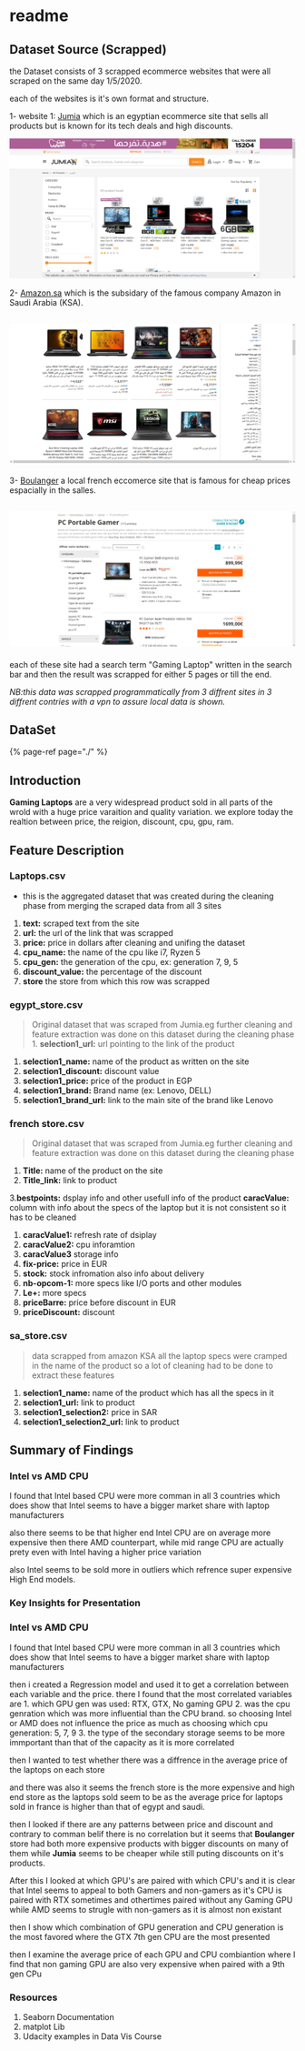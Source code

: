 # readme

## Dataset Source \(Scrapped\)

the Dataset consists of 3 scrapped ecommerce websites that were all scraped on the same day 1/5/2020.

each of the websites is it's own format and structure.

1- website 1: [Jumia](https://www.jumia.com.eg/) which is an egyptian ecommerce site that sells all products but is known for its tech deals and high discounts.

![Jumia \(Egypt\)](../.gitbook/assets/Egypt_site.png)

2- [Amazon.sa](https://www.amazon.sa/) which is the subsidary of the famous company Amazon in Saudi Arabia \(KSA\).

## ![Amazon \(KSA\)](../.gitbook/assets/Saudi_site.png)

3- [Boulanger](https://www.boulanger.com/) a local french eccomerce site that is famous for cheap prices espacially in the salles.

## ![Boulanger \(France\)](../.gitbook/assets/french_site.png)

each of these site had a search term "Gaming Laptop" written in the search bar and then the result was scrapped for either 5 pages or till the end.

_NB:this data was scrapped programmatically from 3 diffrent sites in 3 diffrent contries with a vpn to assure local data is shown._

## DataSet

{% page-ref page="./" %}

## Introduction

**Gaming Laptops** are a very widespread product sold in all parts of the wrold with a huge price varaition and quality variation. we explore today the realtion between price, the reigion, discount, cpu, gpu, ram.

## Feature Description

### Laptops.csv

* this is the aggregated dataset that was created during the cleaning phase from merging the scraped data from all 3 sites

1. **text:** scraped text from the site
2. **url:** the url of the link that was scrapped
3. **price:** price in dollars after cleaning and unifing the dataset
4. **cpu\_name:** the name of the cpu like i7, Ryzen 5
5. **cpu\_gen:** the generation of the cpu, ex: generation 7, 9, 5
6. **discount\_value:** the percentage of the discount
7. **store** the store from which this row was scrapped

### egypt\_store.csv

> Original dataset that was scraped from Jumia.eg further cleaning and feature extraction was done on this dataset during the cleaning phase 1. **selection1\_url:** url pointing to the link of the product

1. **selection1\_name:** name of the product as written on the site
2. **selection1\_discount:** discount value
3. **selection1\_price:** price of the product in EGP
4. **selection1\_brand:** Brand name \(ex: Lenovo, DELL\)
5. **selection1\_brand\_url:** link to the main site of the brand like Lenovo

### french store.csv

> Original dataset that was scraped from Jumia.eg further cleaning and feature extraction was done on this dataset during the cleaning phase

1. **Title:** name of the product on the site
2. **Title\_link:** link to product

3.**bestpoints:** dsplay info and other usefull info of the product **caracValue:** column with info about the specs of the laptop but it is not consistent so it has to be cleaned

1. **caracValue1:** refresh rate of dsiplay
2. **caracValue2:** cpu inforamtion
3. **caracValue3** storage info
4. **fix-price:** price in EUR
5. **stock:** stock infromation also info about delivery
6. **nb-opcom-1:** more specs like I/O ports and other modules
7. **Le+:** more specs
8. **priceBarre:** price before discount in EUR
9. **priceDiscount:** discount

### sa\_store.csv

> data scrapped from amazon KSA all the laptop specs were cramped in the name of the product so a lot of cleaning had to be done to extract these features

1. **selection1\_name:** name of the product which has all the specs in it
2. **selection1\_url:** link to product
3. **selection1\_selection2:** price in SAR
4. **selection1\_selection2\_url:** link to product

## Summary of Findings

### Intel vs AMD CPU

I found that Intel based CPU were more comman in all 3 countries which does show that Intel seems to have a bigger market share with laptop manufacturers

also there seems to be that higher end Intel CPU are on average more expensive then there AMD counterpart, while mid range CPU are actually prety even with Intel having a higher price variation

also Intel seems to be sold more in outliers which refrence super expensive High End models.

### Key Insights for Presentation

### Intel vs AMD CPU

I found that Intel based CPU were more comman in all 3 countries which does show that Intel seems to have a bigger market share with laptop manufacturers

then i created a Regression model and used it to get a correlation between each variable and the price. there I found that the most correlated variables are 1. which GPU gen was used: RTX, GTX, No gaming GPU 2. was the cpu genration which was more influential than the CPU brand. so choosing Intel or AMD does not influence the price as much as choosing which cpu generation: 5, 7, 9 3. the type of the secondary storage seems to be more immportant than that of the capacity as it is more correlated

then I wanted to test whether there was a diffrence in the average price of the laptops on each store

and there was also it seems the french store is the more expensive and high end store as the laptops sold seem to be as the average price for laptops sold in france is higher than that of egypt and saudi.

then I looked if there are any patterns between price and discount and contrary to comman belif there is no correlation but it seems that **Boulanger** store had both more expensive products with bigger discounts on many of them while **Jumia** seems to be cheaper while still puting discounts on it's products.

After this I looked at which GPU's are paired with which CPU's and it is clear that Intel seems to appeal to both Gamers and non-gamers as it's CPU is paired with RTX sometimes and othertimes paired without any Gaming GPU while AMD seems to strugle with non-gamers as it is almost non existant

then I show which combination of GPU generation and CPU generation is the most favored where the GTX 7th gen CPU are the most presented

then I examine the average price of each GPU and CPU combiantion where I find that non gaming GPU are also very expensive when paired with a 9th gen CPu

### Resources

1. Seaborn Documentation
2. matplot Lib
3. Udacity examples in Data Vis Course

